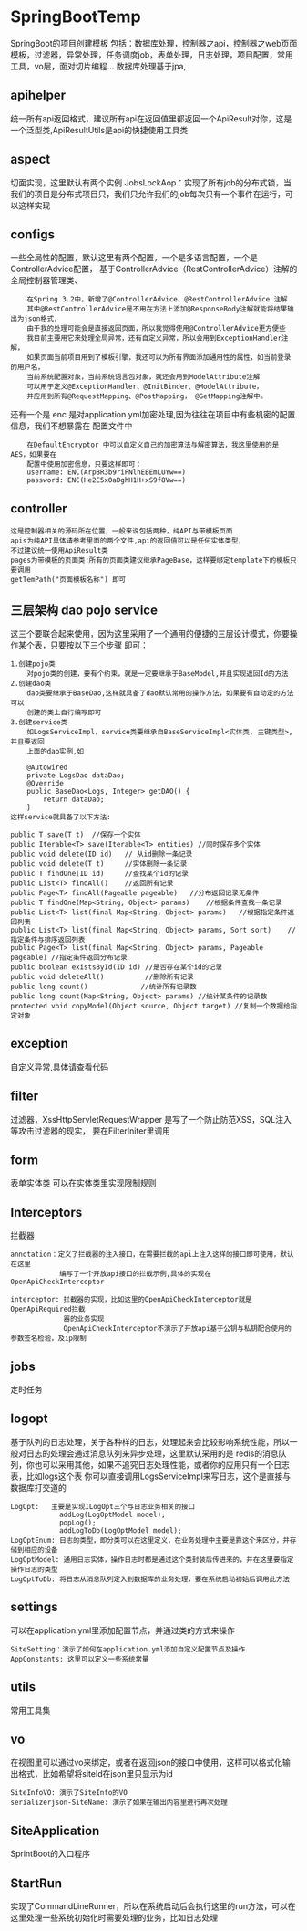 # SpringBootTemp
SpringBoot的项目创建模板
包括：数据库处理，控制器之api，控制器之web页面模板，过滤器，异常处理，任务调度job，表单处理，日志处理，项目配置，常用工具，vo层，面对切片编程...
数据库处理基于jpa,
## apihelper
统一所有api返回格式，建议所有api在返回值里都返回一个ApiResult对你，这是一个泛型类,ApiResultUtils是api的快捷使用工具类
## aspect
切面实现，这里默认有两个实例
JobsLockAop：实现了所有job的分布式锁，当我们的项目是分布式项目只，我们只允许我们的job每次只有一个事件在运行，可以这样实现

## configs 
一些全局性的配置，默认这里有两个配置，一个是多语言配置，一个是ControllerAdvice配置，
基于ControllerAdvice（RestControllerAdvice）注解的全局控制器管理类、

        在Spring 3.2中，新增了@ControllerAdvice、@RestControllerAdvice 注解
        其中@RestControllerAdvice是不用在方法上添加@ResponseBody注解就能将结果输出为json格式，
        由于我的处理可能会是直接返回页面，所以我觉得使用@ControllerAdvice更方便些
        我目前主要用它来处理全局异常，还有自定义异常，所以会用到ExceptionHandler注解，
        如果页面当前项目用到了模板引擎，我还可以为所有界面添加通用性的属性，如当前登录的用户名，
        当前系统配置对象，当前系统语言包对象，就还会用到ModelAttribute注解
        可以用于定义@ExceptionHandler、@InitBinder、@ModelAttribute，
        并应用到所有@RequestMapping、@PostMapping， @GetMapping注解中。
还有一个是 enc 是对application.yml加密处理,因为往往在项目中有些机密的配置信息，我们不想暴露在
配置文件中

        在DefaultEncryptor 中可以自定义自己的加密算法与解密算法，我这里使用的是AES，如果要在
        配置中使用加密信息，只要这样即可： 
        username: ENC(ArpBR3b9riPNlhEBEmLUYw==)
        password: ENC(He2E5x0aDghH1H+xS9f8Vw==)

## controller
    这是控制器相关的源码所在位置，一般来说包括两种，纯API与带模板页面
    apis为纯API具体请参考里面的两个文件,api的返回值可以是任何实体类型，
    不过建议统一使用ApiResult类
    pages为带模板的页面类:所有的页面类建议继承PageBase，这样要绑定template下的模板只要调用 
    getTemPath("页面模板名称") 即可

## 三层架构 dao pojo service
这三个要联合起来使用，因为这里采用了一个通用的便捷的三层设计模式，你要操作某个表，只要按以下三个步骤
即可：
    
    1.创建pojo类
        对pojo类的创建，要有个约束，就是一定要继承于BaseModel,并且实现返回Id的方法
    2.创建dao类
        dao类要继承于BaseDao,这样就具备了dao默认常用的操作方法，如果要有自动定的方法可以
        创建的类上自行编写即可
    3.创建service类
        如LogsServiceImpl，service类要继承自BaseServiceImpl<实体类, 主键类型>,并且要返回
        上面的dao实例,如

        @Autowired
        private LogsDao dataDao;
        @Override
        public BaseDao<Logs, Integer> getDAO() {
            return dataDao;
        }
    这样service就具备了以下方法:
    
    public T save(T t)  //保存一个实体
    public Iterable<T> save(Iterable<T> entities) //同时保存多个实体
    public void delete(ID id)   // 从id删除一条记录
    public void delete(T t)     //实体删除一条记录
    public T findOne(ID id)     //查找某个id的记录
    public List<T> findAll()    //返回所有记录
    public Page<T> findAll(Pageable pageable)   //分布返回记录无条件
    public T findOne(Map<String, Object> params)    //根据条件查找一条记录
    public List<T> list(final Map<String, Object> params)   //根据指定条件返回列表
    public List<T> list(final Map<String, Object> params, Sort sort)    //指定条件与排序返回列表
    public Page<T> list(final Map<String, Object> params, Pageable pageable) //指定条件返回分布记录
    public boolean existsById(ID id) //是否存在某个id的记录
    public void deleteAll()          //删除所有记录
    public long count()             //统计所有记录数
    public long count(Map<String, Object> params) //统计某条件的记录数
    protected void copyModel(Object source, Object target) //复制一个数据给指定对象

## exception 
自定义异常,具体请查看代码

## filter 
过滤器，XssHttpServletRequestWrapper 是写了一个防止防范XSS，SQL注入等攻击过滤器的现实，
要在FilterIniter里调用

## form 
表单实体类
可以在实体类里实现限制规则

## Interceptors
拦截器
    
    annotation：定义了拦截器的注入接口，在需要拦截的api上注入这样的接口即可使用，默认在这里
                编写了一个开放api接口的拦截示例,具体的实现在OpenApiCheckInterceptor
    
    interceptor: 拦截器的实现，比如这里的OpenApiCheckInterceptor就是OpenApiRequired拦截
                 器的业务实现
                 OpenApiCheckInterceptor不演示了开放api基于公钥与私钥配合使用的参数签名检验，及ip限制 





## jobs
定时任务

## logopt
基于队列的日志处理，关于各种样的日志，处理起来会比较影响系统性能，所以一般对日志的处理会通过消息队列来异步处理，这里默认采用的是
redis的消息队列，你也可以采用其他，如果不追究日志处理性能，或者你的应用只有一个日志表，比如logs这个表
你可以直接调用LogsServiceImpl来写日志，这个是直接与数据库打交道的


    LogOpt:   主要是实现ILogOpt三个与日志业务相关的接口
                addLog(LogOptModel model);     
                popLog();     
                addLogToDb(LogOptModel model);
    LogOptEnum: 日志的类型，即分类可以在这里定义，在业务处理中主要是靠这个来区分，并存储到相应的设备
    LogOptModel: 通用日志实体，操作日志时都是通过这个类封装后传进来的，并在这里要指定操作日志的类型
    LogOptToDb: 将日志从消息队列定入到数据库的业务处理，要在系统启动初始后调用此方法

## settings
可以在application.yml里添加配置节点，并通过类的方式来操作
    
    SiteSetting：演示了如何在application.yml添加自定义配置节点及操作
    AppConstants: 这里可以定义一些系统常量

## utils
常用工具集

## vo
在视图里可以通过vo来绑定，或者在返回json的接口中使用，这样可以格式化输出格式，比如希望将siteId在json里只显示为id

    SiteInfoVO: 演示了SiteInfo的VO
    serializerjson-SiteName: 演示了如果在输出内容里进行再次处理

## SiteApplication
SprintBoot的入口程序

## StartRun 
实现了CommandLineRunner，所以在系统启动后会执行这里的run方法，可以在这里处理一些系统初始化时需要处理的业务，比如日志处理